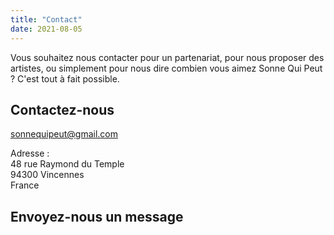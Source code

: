 ```yaml
---
title: "Contact"
date: 2021-08-05
---
```


Vous souhaitez nous contacter pour un partenariat, pour nous proposer des artistes, ou simplement pour nous dire combien vous aimez Sonne Qui Peut ? C'est tout à fait possible.

## Contactez-nous

[sonnequipeut@gmail.com](mailto:sonnequipeut@gmail.com)

Adresse :  
48 rue Raymond du Temple  
94300 Vincennes  
France

## Envoyez-nous un message
